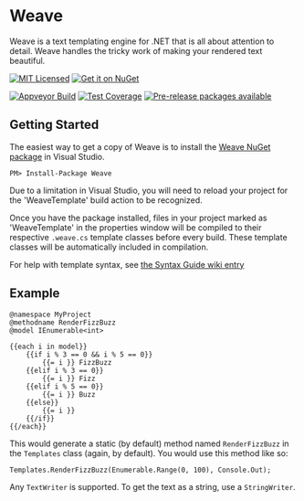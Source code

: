 Weave
=====

Weave is a text templating engine for .NET that is all about attention to detail.  Weave handles the tricky work of making your rendered text beautiful.

[![MIT Licensed](https://img.shields.io/badge/license-MIT-blue.svg?style=flat-square)](https://github.com/otac0n/Weave/blob/master/license.md)
[![Get it on NuGet](https://img.shields.io/nuget/v/Weave.svg?style=flat-square)](http://nuget.org/packages/Weave)

[![Appveyor Build](https://img.shields.io/appveyor/ci/otac0n/Weave.svg?style=flat-square)](https://ci.appveyor.com/project/otac0n/weave)
[![Test Coverage](https://img.shields.io/codecov/c/github/otac0n/Weave.svg?style=flat-square)](https://codecov.io/gh/otac0n/Weave)
[![Pre-release packages available](https://img.shields.io/nuget/vpre/Weave.svg?style=flat-square)](http://nuget.org/packages/Weave)

Getting Started
---------------

The easiest way to get a copy of Weave is to install the [Weave NuGet package](http://nuget.org/packages/Weave) in Visual Studio.

    PM> Install-Package Weave

Due to a limitation in Visual Studio, you will need to reload your project for the 'WeaveTemplate' build action to be recognized.

Once you have the package installed, files in your project marked as 'WeaveTemplate' in the properties window will be compiled to their respective `.weave.cs` template classes before every build.  These template classes will be automatically included in compilation.

For help with template syntax, see [the Syntax Guide wiki entry](https://github.com/otac0n/Weave/wiki/Syntax-Guide)

Example
-------

    @namespace MyProject
    @methodname RenderFizzBuzz
    @model IEnumerable<int>

    {{each i in model}}
        {{if i % 3 == 0 && i % 5 == 0}}
            {{= i }} FizzBuzz
        {{elif i % 3 == 0}}
            {{= i }} Fizz
        {{elif i % 5 == 0}}
            {{= i }} Buzz
        {{else}}
            {{= i }}
        {{/if}}
    {{/each}}

This would generate a static (by default) method named `RenderFizzBuzz` in the `Templates` class (again, by default).  You would use this method like so:

    Templates.RenderFizzBuzz(Enumerable.Range(0, 100), Console.Out);

Any `TextWriter` is supported.  To get the text as a string, use a `StringWriter`.
